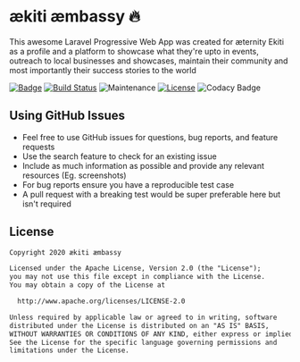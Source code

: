 # ækiti æmbassy 🔥

This awesome Laravel Progressive Web App was created for æternity Ekiti as a profile and a platform to showcase what they're upto in events, outreach to local businesses and showcases, maintain their community and most importantly their success stories to the world

[![Badge](https://img.shields.io/badge/Built%20by-Emmanuel%20Joseph%20(JET)-brightgreen.svg)](https://emmanueljet.github.io/emmanueljet)
[![Build Status](https://travis-ci.com/aekiti/aekiti.svg?branch=master)](https://travis-ci.com/aekiti/aekiti)
![Maintenance](https://img.shields.io/maintenance/yes/2020.svg)
[![License](https://img.shields.io/badge/License-Apache%202.0-blue.svg)](https://opensource.org/licenses/Apache-2.0)
![Codacy Badge](https://api.codacy.com/project/badge/Grade/b07fd6723d9742d4b6990bbbd688ef85)

## Using GitHub Issues

- Feel free to use GitHub issues for questions, bug reports, and feature requests
- Use the search feature to check for an existing issue
- Include as much information as possible and provide any relevant resources (Eg. screenshots)
- For bug reports ensure you have a reproducible test case
- A pull request with a breaking test would be super preferable here but isn't required

## License

```md
Copyright 2020 ækiti æmbassy

Licensed under the Apache License, Version 2.0 (the "License");
you may not use this file except in compliance with the License.
You may obtain a copy of the License at

  http://www.apache.org/licenses/LICENSE-2.0

Unless required by applicable law or agreed to in writing, software
distributed under the License is distributed on an "AS IS" BASIS,
WITHOUT WARRANTIES OR CONDITIONS OF ANY KIND, either express or implied.
See the License for the specific language governing permissions and
limitations under the License.
```